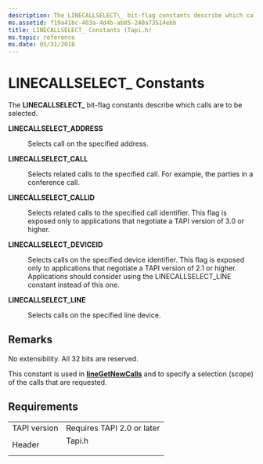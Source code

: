 ```yaml
---
description: The LINECALLSELECT\_ bit-flag constants describe which calls are to be selected.
ms.assetid: f19a41bc-403a-4d4b-ab85-240a73514ebb
title: LINECALLSELECT_ Constants (Tapi.h)
ms.topic: reference
ms.date: 05/31/2018
---
```


# LINECALLSELECT\_ Constants

The **LINECALLSELECT\_** bit-flag constants describe which calls are to be selected.

<dl> <dt>

<span id="LINECALLSELECT_ADDRESS"></span><span id="linecallselect_address"></span>**LINECALLSELECT\_ADDRESS**
</dt> <dd> <dl> <dt>



Selects call on the specified address.


</dt> </dl> </dd> <dt>

<span id="LINECALLSELECT_CALL"></span><span id="linecallselect_call"></span>**LINECALLSELECT\_CALL**
</dt> <dd> <dl> <dt>



Selects related calls to the specified call. For example, the parties in a conference call.


</dt> </dl> </dd> <dt>

<span id="LINECALLSELECT_CALLID"></span><span id="linecallselect_callid"></span>**LINECALLSELECT\_CALLID**
</dt> <dd> <dl> <dt>



Selects related calls to the specified call identifier. This flag is exposed only to applications that negotiate a TAPI version of 3.0 or higher.


</dt> </dl> </dd> <dt>

<span id="LINECALLSELECT_DEVICEID"></span><span id="linecallselect_deviceid"></span>**LINECALLSELECT\_DEVICEID**
</dt> <dd> <dl> <dt>



Selects calls on the specified device identifier. This flag is exposed only to applications that negotiate a TAPI version of 2.1 or higher. Applications should consider using the LINECALLSELECT\_LINE constant instead of this one.


</dt> </dl> </dd> <dt>

<span id="LINECALLSELECT_LINE"></span><span id="linecallselect_line"></span>**LINECALLSELECT\_LINE**
</dt> <dd> <dl> <dt>



Selects calls on the specified line device.


</dt> </dl> </dd> </dl>

## Remarks

No extensibility. All 32 bits are reserved.

This constant is used in [**lineGetNewCalls**](/windows/desktop/api/Tapi/nf-tapi-linegetnewcalls) and to specify a selection (scope) of the calls that are requested.

## Requirements



|                         |                                                                                   |
|-------------------------|-----------------------------------------------------------------------------------|
| TAPI version<br/> | Requires TAPI 2.0 or later<br/>                                             |
| Header<br/>       | <dl> <dt>Tapi.h</dt> </dl> |



 

 




